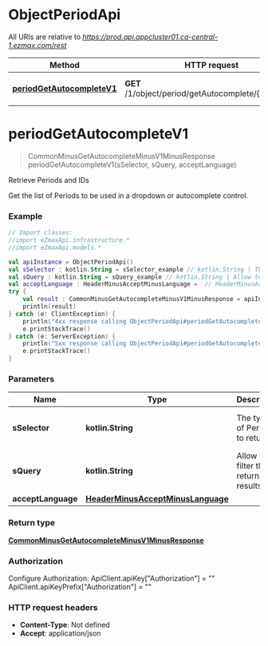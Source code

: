 # ObjectPeriodApi

All URIs are relative to *https://prod.api.appcluster01.ca-central-1.ezmax.com/rest*

Method | HTTP request | Description
------------- | ------------- | -------------
[**periodGetAutocompleteV1**](ObjectPeriodApi.md#periodGetAutocompleteV1) | **GET** /1/object/period/getAutocomplete/{sSelector} | Retrieve Periods and IDs


<a name="periodGetAutocompleteV1"></a>
# **periodGetAutocompleteV1**
> CommonMinusGetAutocompleteMinusV1MinusResponse periodGetAutocompleteV1(sSelector, sQuery, acceptLanguage)

Retrieve Periods and IDs

Get the list of Periods to be used in a dropdown or autocomplete control.

### Example
```kotlin
// Import classes:
//import eZmaxApi.infrastructure.*
//import eZmaxApi.models.*

val apiInstance = ObjectPeriodApi()
val sSelector : kotlin.String = sSelector_example // kotlin.String | The types of Periods to return
val sQuery : kotlin.String = sQuery_example // kotlin.String | Allow to filter the returned results
val acceptLanguage : HeaderMinusAcceptMinusLanguage =  // HeaderMinusAcceptMinusLanguage | 
try {
    val result : CommonMinusGetAutocompleteMinusV1MinusResponse = apiInstance.periodGetAutocompleteV1(sSelector, sQuery, acceptLanguage)
    println(result)
} catch (e: ClientException) {
    println("4xx response calling ObjectPeriodApi#periodGetAutocompleteV1")
    e.printStackTrace()
} catch (e: ServerException) {
    println("5xx response calling ObjectPeriodApi#periodGetAutocompleteV1")
    e.printStackTrace()
}
```

### Parameters

Name | Type | Description  | Notes
------------- | ------------- | ------------- | -------------
 **sSelector** | **kotlin.String**| The types of Periods to return | [enum: ActiveNormal, ActiveNormalAndEndOfYear, AllNormal, AllNormalAndEndOfYear]
 **sQuery** | **kotlin.String**| Allow to filter the returned results | [optional]
 **acceptLanguage** | [**HeaderMinusAcceptMinusLanguage**](.md)|  | [optional] [enum: *, en, fr]

### Return type

[**CommonMinusGetAutocompleteMinusV1MinusResponse**](CommonMinusGetAutocompleteMinusV1MinusResponse.md)

### Authorization


Configure Authorization:
    ApiClient.apiKey["Authorization"] = ""
    ApiClient.apiKeyPrefix["Authorization"] = ""

### HTTP request headers

 - **Content-Type**: Not defined
 - **Accept**: application/json

